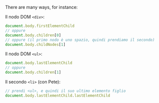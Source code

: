 There are many ways, for instance:


Il nodo DOM `<div>`:

```js
document.body.firstElementChild
// oppure
document.body.children[0]
// oppure (il primo nodo è uno spazio, quindi prendiamo il secondo)
document.body.childNodes[1]
```

Il nodo DOM `<ul>`:

```js
document.body.lastElementChild
// oppure
document.body.children[1]
```

Il secondo `<li>` (con Pete):

```js
// prendi <ul>, e quindi il suo ultimo elemento figlio
document.body.lastElementChild.lastElementChild
```
